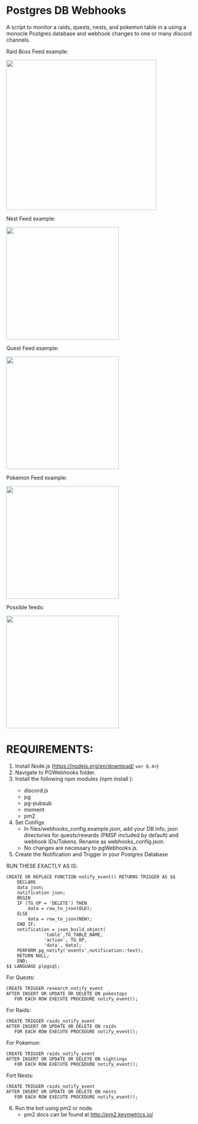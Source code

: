 # Postgres DB Webhooks

A script to monitor a raids, quests, nests, and pokemon table in a using a monocle Postgres database and webhook changes to one or many discord channels. 

Raid Boss Feed example:

<img src="https://i.imgur.com/zRWpTRg.png" height="400" />

Nest Feed example:

<img src="https://i.imgur.com/RhhEiAS.png" height="300" />

Quest Feed example:

<img src="https://i.imgur.com/L8cbUjK.png" height="300" />

Pokemon Feed example:

<img src="https://i.imgur.com/Em1c5XT.png" height="300" />

Possible feeds:

<img src="https://i.imgur.com/I4N4kFD.png" height="300" />


# REQUIREMENTS:
1) Install Node.js (https://nodejs.org/en/download/ `ver 8.4+`)
2) Navigate to PGWebhooks folder.
3) Install the following npm modules (npm install <module>):
	- discord.js
	- pg
	- pg-pubsub
	- moment
	- pm2
4) Set Configs
	- In files/webhooks_config.example.json, add your DB info, json directories for quests/rewards (PMSF included by 	default) and webhook IDs/Tokens. Rename as webhooks_config.json.
	- No changes are necessary to pgWebhooks.js.
5) Create the Notification and Trigger in your Postgres Database

RUN THESE EXACTLY AS IS:

	CREATE OR REPLACE FUNCTION notify_event() RETURNS TRIGGER AS $$
	    DECLARE 
		data json;
		notification json;
	    BEGIN
		IF (TG_OP = 'DELETE') THEN
		    data = row_to_json(OLD);
		ELSE
		    data = row_to_json(NEW);
		END IF;
		notification = json_build_object(
				  'table',TG_TABLE_NAME,
				  'action', TG_OP,
				  'data', data);
		PERFORM pg_notify('events',notification::text);
		RETURN NULL; 
	    END;
	$$ LANGUAGE plpgsql;
	
For Quests:
	
	CREATE TRIGGER research_notify_event
	AFTER INSERT OR UPDATE OR DELETE ON pokestops
	   FOR EACH ROW EXECUTE PROCEDURE notify_event();
	   
For Raids:

	CREATE TRIGGER raids_notify_event
	AFTER INSERT OR UPDATE OR DELETE ON raids
	   FOR EACH ROW EXECUTE PROCEDURE notify_event();
	   
For Pokemon:

	CREATE TRIGGER raids_notify_event
	AFTER INSERT OR UPDATE OR DELETE ON sightings
	   FOR EACH ROW EXECUTE PROCEDURE notify_event();
	   
Fort Nests:
	
	CREATE TRIGGER raids_notify_event
	AFTER INSERT OR UPDATE OR DELETE ON nests
	   FOR EACH ROW EXECUTE PROCEDURE notify_event();


6) Run the bot using pm2 or node. 
	- pm2 docs can be found at http://pm2.keymetrics.io/

